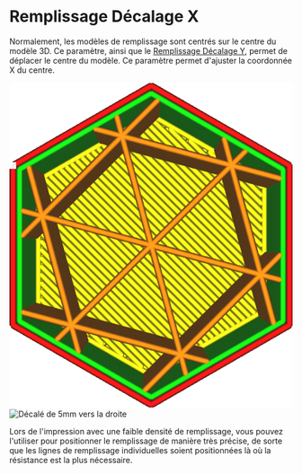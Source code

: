 Remplissage Décalage X
===

Normalement, les modèles de remplissage sont centrés sur le centre du modèle 3D. Ce paramètre, ainsi que le [Remplissage Décalage Y](./infill_offset_y.md), permet de déplacer le centre du modèle. Ce paramètre permet d'ajuster la coordonnée X du centre.

![Infill is centrred](../../../articles/images/infill_offset_xy_0.png)
![Décalé de 5mm vers la droite](../../../articles/images/infill_offset_x_5.png)

Lors de l'impression avec une faible densité de remplissage, vous pouvez l'utiliser pour positionner le remplissage de manière très précise, de sorte que les lignes de remplissage individuelles soient positionnées là où la résistance est la plus nécessaire.
